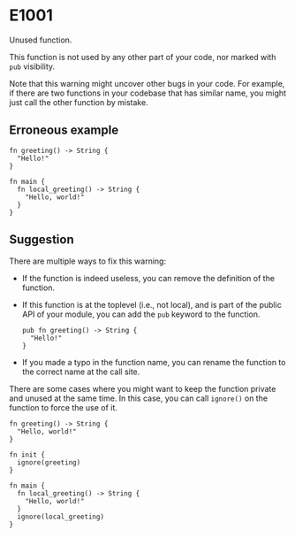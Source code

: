 # E1001

Unused function.

This function is not used by any other part of your code, nor marked with `pub`
visibility.

Note that this warning might uncover other bugs in your code. For example, if
there are two functions in your codebase that has similar name, you might just
call the other function by mistake.

## Erroneous example

```moonbit
fn greeting() -> String {
  "Hello!"
}

fn main {
  fn local_greeting() -> String {
    "Hello, world!"
  }
}
```

## Suggestion

There are multiple ways to fix this warning:

- If the function is indeed useless, you can remove the definition of the
  function.
- If this function is at the toplevel (i.e., not local), and is part of the
  public API of your module, you can add the `pub` keyword to the function.

  ```moonbit
  pub fn greeting() -> String {
    "Hello!"
  }
  ```

- If you made a typo in the function name, you can rename the function to the
  correct name at the call site.

There are some cases where you might want to keep the function private and
unused at the same time. In this case, you can call `ignore()` on the function
to force the use of it.

```moonbit
fn greeting() -> String {
  "Hello, world!"
}

fn init {
  ignore(greeting)
}
```

```moonbit
fn main {
  fn local_greeting() -> String {
    "Hello, world!"
  }
  ignore(local_greeting)
}
```
